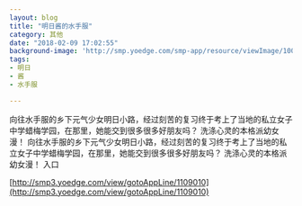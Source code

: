 ```yaml
---
layout: blog
title: "明日酱的水手服"
category: 其他
date: "2018-02-09 17:02:55"
background-image: 'http://smp.yoedge.com/smp-app/resource/viewImage/1003584appline.png'
tags:
- 明日
- 酱
- 水手服

---
```

向往水手服的乡下元气少女明日小路，经过刻苦的复习终于考上了当地的私立女子中学蜡梅学园，在那里，她能交到很多很多好朋友吗？ 洗涤心灵的本格派幼女漫！
向往水手服的乡下元气少女明日小路，经过刻苦的复习终于考上了当地的私立女子中学蜡梅学园，在那里，她能交到很多很多好朋友吗？ 洗涤心灵的本格派幼女漫！
入口

[http://smp3.yoedge.com/view/gotoAppLine/1109010](http://smp3.yoedge.com/view/gotoAppLine/1109010)

        

